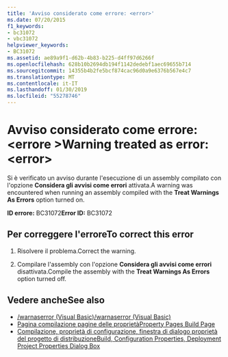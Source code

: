 ```yaml
---
title: 'Avviso considerato come errore: <error>'
ms.date: 07/20/2015
f1_keywords:
- bc31072
- vbc31072
helpviewer_keywords:
- BC31072
ms.assetid: ae89a9f1-d62b-4b83-b225-d4ff97d6266f
ms.openlocfilehash: 628b10b2694db194f1142dedebf1aec69655b714
ms.sourcegitcommit: 14355b4b2fe5bcf874cac96d0a9e6376b567e4c7
ms.translationtype: MT
ms.contentlocale: it-IT
ms.lasthandoff: 01/30/2019
ms.locfileid: "55278746"
---
```

# <a name="warning-treated-as-error-error"></a><span data-ttu-id="5cb45-102">Avviso considerato come errore: \<errore ></span><span class="sxs-lookup"><span data-stu-id="5cb45-102">Warning treated as error: \<error></span></span>
<span data-ttu-id="5cb45-103">Si è verificato un avviso durante l'esecuzione di un assembly compilato con l'opzione **Considera gli avvisi come errori** attivata.</span><span class="sxs-lookup"><span data-stu-id="5cb45-103">A warning was encountered when running an assembly compiled with the **Treat Warnings As Errors** option turned on.</span></span>  
  
 <span data-ttu-id="5cb45-104">**ID errore:** BC31072</span><span class="sxs-lookup"><span data-stu-id="5cb45-104">**Error ID:** BC31072</span></span>  
  
## <a name="to-correct-this-error"></a><span data-ttu-id="5cb45-105">Per correggere l'errore</span><span class="sxs-lookup"><span data-stu-id="5cb45-105">To correct this error</span></span>  
  
1.  <span data-ttu-id="5cb45-106">Risolvere il problema.</span><span class="sxs-lookup"><span data-stu-id="5cb45-106">Correct the warning.</span></span>  
  
2.  <span data-ttu-id="5cb45-107">Compilare l'assembly con l'opzione **Considera gli avvisi come errori** disattivata.</span><span class="sxs-lookup"><span data-stu-id="5cb45-107">Compile the assembly with the **Treat Warnings As Errors** option turned off.</span></span>  
  
## <a name="see-also"></a><span data-ttu-id="5cb45-108">Vedere anche</span><span class="sxs-lookup"><span data-stu-id="5cb45-108">See also</span></span>
- [<span data-ttu-id="5cb45-109">/warnaserror (Visual Basic)</span><span class="sxs-lookup"><span data-stu-id="5cb45-109">/warnaserror (Visual Basic)</span></span>](../../visual-basic/reference/command-line-compiler/warnaserror.md)
- [<span data-ttu-id="5cb45-110">Pagina compilazione pagine delle proprietà</span><span class="sxs-lookup"><span data-stu-id="5cb45-110">Property Pages Build Page</span></span>](https://msdn.microsoft.com/library/1e499ee7-5bd6-44ca-a048-82c357fafaa7)
- [<span data-ttu-id="5cb45-111">Compilazione, proprietà di configurazione, finestra di dialogo proprietà del progetto di distribuzione</span><span class="sxs-lookup"><span data-stu-id="5cb45-111">Build, Configuration Properties, Deployment Project Properties Dialog Box</span></span>](https://msdn.microsoft.com/library/45cf8bf4-56aa-4f2d-bdef-908c7010d7fc)
